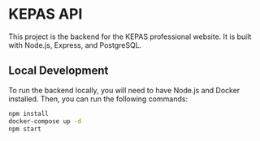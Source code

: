 # KEPAS API

This project is the backend for the KEPAS professional website. It is built with Node.js, Express, and PostgreSQL.

## Local Development

To run the backend locally, you will need to have Node.js and Docker installed. Then, you can run the following commands:

```bash
npm install
docker-compose up -d
npm start
```

